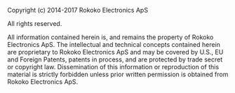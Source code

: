 Copyright (c) 2014-2017 Rokoko Electronics ApS

All rights reserved.

All information contained herein is, and remains
the property of Rokoko Electronics ApS. 
The intellectual and technical concepts contained
herein are proprietary to Rokoko Electronics ApS
and may be covered by U.S., EU and Foreign Patents,
patents in process, and are protected by trade secret or copyright law.
Dissemination of this information or reproduction of this material
is strictly forbidden unless prior written permission is obtained
from Rokoko Electronics ApS.
